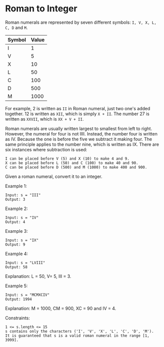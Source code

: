 # Roman to Integer

Roman numerals are represented by seven different symbols: `I, V, X, L, C, D` and `M`.

Symbol | Value
-------|------
I|1
V|5
X|10
L|50
C|100
D|500
M|1000

For example, 2 is written as `II` in Roman numeral, just two one's added together. 12 is written as `XII`, which is simply `X + II`. The number 27 is written as `XXVII`, which is `XX + V + II`.

Roman numerals are usually written largest to smallest from left to right. However, the numeral for four is not IIII. Instead, the number four is written as IV. Because the one is before the five we subtract it making four. The same principle applies to the number nine, which is written as IX. There are six instances where subtraction is used:

    I can be placed before V (5) and X (10) to make 4 and 9.
    X can be placed before L (50) and C (100) to make 40 and 90.
    C can be placed before D (500) and M (1000) to make 400 and 900.

Given a roman numeral, convert it to an integer.

Example 1:

    Input: s = "III"
    Output: 3

Example 2:

    Input: s = "IV"
    Output: 4

Example 3:

    Input: s = "IX"
    Output: 9

Example 4:

    Input: s = "LVIII"
    Output: 58
Explanation: L = 50, V= 5, III = 3.

Example 5:

    Input: s = "MCMXCIV"
    Output: 1994
Explanation: M = 1000, CM = 900, XC = 90 and IV = 4.

Constraints:

    1 <= s.length <= 15
    s contains only the characters ('I', 'V', 'X', 'L', 'C', 'D', 'M').
    It is guaranteed that s is a valid roman numeral in the range [1, 3999].
